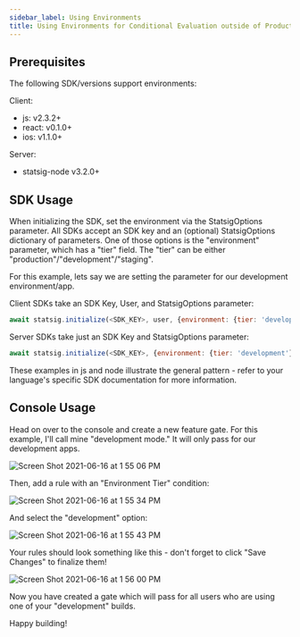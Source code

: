 ```yaml
---
sidebar_label: Using Environments
title: Using Environments for Conditional Evaluation outside of Production
---
```


## Prerequisites

The following SDK/versions support environments:

Client:
- js: v2.3.2+
- react: v0.1.0+
- ios: v1.1.0+


Server:
- statsig-node v3.2.0+

## SDK Usage

When initializing the SDK, set the environment via the StatsigOptions parameter.  All SDKs accept an SDK key and an (optional) StatsigOptions dictionary of parameters.
One of those options is the "environment" parameter, which has a "tier" field. The "tier" can be either "production"/"development"/"staging".

For this example, lets say we are setting the parameter for our development environment/app.

Client SDKs take an SDK Key, User, and StatsigOptions parameter:

```js
await statsig.initialize(<SDK_KEY>, user, {environment: {tier: 'development'}})
```

Server SDKs take just an SDK Key and StatsigOptions parameter:

```js
await statsig.initialize(<SDK_KEY>, {environment: {tier: 'development'}})
```

These examples in js and node illustrate the general pattern - refer to your language's specific SDK documentation for more information.

## Console Usage

Head on over to the console and create a new feature gate.  For this example, I'll call mine "development mode." It will only pass for our development apps.

![Screen Shot 2021-06-16 at 1 55 06 PM](https://user-images.githubusercontent.com/74584483/122292351-c0d6d900-ceaa-11eb-996d-a367cad6ed92.png)

Then, add a rule with an "Environment Tier" condition:

![Screen Shot 2021-06-16 at 1 55 34 PM](https://user-images.githubusercontent.com/74584483/122292404-ce8c5e80-ceaa-11eb-9730-26859d94ef9c.png)

And select the "development" option:

![Screen Shot 2021-06-16 at 1 55 43 PM](https://user-images.githubusercontent.com/74584483/122292429-d6e49980-ceaa-11eb-942b-d8b4b0585bbf.png)

Your rules should look something like this - don't forget to click "Save Changes" to finalize them!

![Screen Shot 2021-06-16 at 1 56 00 PM](https://user-images.githubusercontent.com/74584483/122292509-e7950f80-ceaa-11eb-83f5-7e404df12df0.png)

Now you have created a gate which will pass for all users who are using one of your "development" builds.

Happy building!

